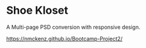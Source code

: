 # Shoe Kloset

A Multi-page PSD conversion with responsive design.

https://nmckenz.github.io/Bootcamp-Project2/
